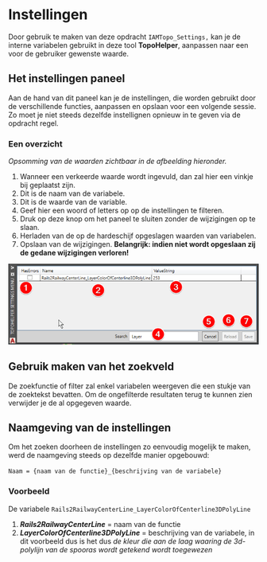 #  Instellingen

Door gebruik te maken van deze opdracht `IAMTopo_Settings,` kan je de interne variabelen gebruikt in deze tool **TopoHelper**, aanpassen naar een voor de gebruiker gewenste waarde.

## Het instellingen paneel

Aan de hand van dit paneel kan je de instellingen, die worden gebruikt door de verschillende functies, aanpassen en opslaan voor een volgende sessie. Zo moet je niet steeds dezelfde instellignen opnieuw in te geven via de opdracht regel.

### Een overzicht

*Opsomming van de waarden zichtbaar in de afbeelding hieronder.*

1. Wanneer een verkeerde waarde wordt ingevuld, dan zal hier een vinkje bij geplaatst zijn.
2. Dit is de naam van de variabele.
3. Dit is de waarde van de variable.
4. Geef hier een woord of letters op op de instellingen te filteren.
5. Druk op deze knop om het paneel te sluiten zonder de wijzigingen op te slaan.
6. Herladen van de op de hardeschijf opgeslagen waarden van variabelen.
7. Opslaan van de wijzigingen. **Belangrijk: indien niet wordt opgeslaan zij de gedane wijzigingen verloren!**

![Voorbeeld afbeelding instellingen-paneel](../images/settingspanel.png)

## Gebruik maken van het zoekveld

De zoekfunctie of filter zal enkel variabelen weergeven die een stukje van de zoektekst bevatten. Om de ongefilterde resultaten terug te kunnen zien verwijder je de al opgegeven waarde.

## Naamgeving van de instellingen

Om het zoeken doorheen de instellingen zo eenvoudig mogelijk te maken, werd de naamgeving steeds op dezelfde manier opgebouwd:

`Naam = {naam van de functie}_{beschrijving van de variabele}`

### Voorbeeld

De variabele `Rails2RailwayCenterLine_LayerColorOfCenterline3DPolyLine`

1. ***Rails2RailwayCenterLine*** = naam van de functie
2. ***LayerColorOfCenterline3DPolyLine*** = beschrijving van de variabele, in dit voorbeeld dus is het dus *de kleur die aan de laag waaring de 3d-polylijn van de spooras wordt getekend wordt toegewezen*